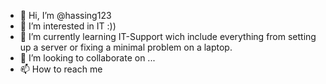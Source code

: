 - 👋 Hi, I’m @hassing123
- 👀 I’m interested in IT :))
- 🌱 I’m currently learning IT-Support wich include everything from setting up a server or fixing a minimal problem on a laptop.
- 💞️ I’m looking to collaborate on ...
- 📫 How to reach me 

<!---
hassing123/hassing123 is a ✨ special ✨ repository because its `README.md` (this file) appears on your GitHub profile.
You can click the Preview link to take a look at your changes.
--->
